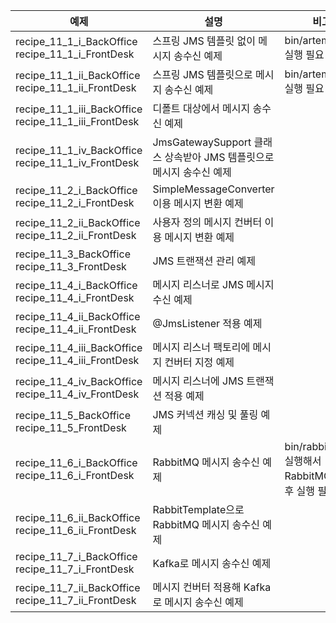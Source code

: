 | 예제            | 설명                                                                     | 비고 |
| --------------- | ------------------------------------------------------------------------ |------|
| recipe_11_1_i_BackOffice <br> recipe_11_1_i_FrontDesk     | 스프링 JMS 템플릿 없이 메시지 송수신 예제  | bin/artemis.sh 실행 필요 |
| recipe_11_1_ii_BackOffice <br> recipe_11_1_ii_FrontDesk   | 스프링 JMS 템플릿으로 메시지 송수신 예제 | bin/artemis.sh 실행 필요 |
| recipe_11_1_iii_BackOffice <br> recipe_11_1_iii_FrontDesk | 디폴트 대상에서 메시지 송수신 예제 | |
| recipe_11_1_iv_BackOffice <br> recipe_11_1_iv_FrontDesk   | JmsGatewaySupport 클래스 상속받아 JMS 템플릿으로 메시지 송수신 예제 | |
| recipe_11_2_i_BackOffice <br> recipe_11_2_i_FrontDesk     | SimpleMessageConverter 이용 메시지 변환 예제 | |
| recipe_11_2_ii_BackOffice <br> recipe_11_2_ii_FrontDesk   | 사용자 정의 메시지 컨버터 이용 메시지 변환 예제 | |
| recipe_11_3_BackOffice <br> recipe_11_3_FrontDesk         | JMS 트랜잭션 관리 예제 | |
| recipe_11_4_i_BackOffice <br> recipe_11_4_i_FrontDesk     | 메시지 리스너로 JMS 메시지 수신 예제 | |
| recipe_11_4_ii_BackOffice <br> recipe_11_4_ii_FrontDesk   | @JmsListener 적용 예제 | |
| recipe_11_4_iii_BackOffice <br> recipe_11_4_iii_FrontDesk | 메시지 리스너 팩토리에 메시지 컨버터 지정 예제 | |
| recipe_11_4_iv_BackOffice <br> recipe_11_4_iv_FrontDesk   | 메시지 리스너에 JMS 트랜잭션 적용 예제 | |
| recipe_11_5_BackOffice <br> recipe_11_5_FrontDesk         | JMS 커넥션 캐싱 및 풀링 예제 | |
| recipe_11_6_i_BackOffice <br> recipe_11_6_i_FrontDesk     | RabbitMQ 메시지 송수신 예제 | bin/rabbitmq.sh 실행해서 RabbitMQ 기동 후 실행 필요 |
| recipe_11_6_ii_BackOffice <br> recipe_11_6_ii_FrontDesk   | RabbitTemplate으로 RabbitMQ 메시지 송수신 예제 | |
| recipe_11_7_i_BackOffice <br> recipe_11_7_i_FrontDesk     | Kafka로 메시지 송수신 예제 | |
| recipe_11_7_ii_BackOffice <br> recipe_11_7_ii_FrontDesk   | 메시지 컨버터 적용해 Kafka로 메시지 송수신 예제 | |
